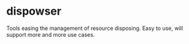 # dispowser
Tools easing the management of resource disposing. Easy to use, will support more and more use cases.
